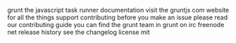 grunt the javascript task runner documentation visit the gruntjs com website for all the things support contributing before you make an issue please read our contributing guide you can find the grunt team in grunt on irc freenode net release history see the changelog license mit